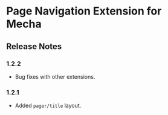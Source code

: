 Page Navigation Extension for Mecha
===================================

Release Notes
-------------

### 1.2.2

 - Bug fixes with other extensions.

### 1.2.1

 - Added `pager/title` layout.
